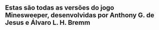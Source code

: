 ## Estas são todas as versões do jogo Minesweeper, desenvolvidas por Anthony G. de Jesus e Álvaro L. H. Bremm
